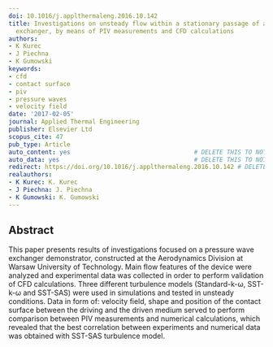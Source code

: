 ```yaml
---
doi: 10.1016/j.applthermaleng.2016.10.142
title: Investigations on unsteady flow within a stationary passage of a pressure wave
  exchanger, by means of PIV measurements and CFD calculations
authors:
- K Kurec
- J Piechna
- K Gumowski
keywords:
- cfd
- contact surface
- piv
- pressure waves
- velocity field
date: '2017-02-05'
journal: Applied Thermal Engineering
publisher: Elsevier Ltd
scopus_cite: 47
pub_type: Article
auto_content: yes                                  # DELETE THIS TO NOT AUTO GENERATE CONTENT
auto_data: yes                                     # DELETE THIS TO NOT AUTO GENERATE METADATA
redirect: https://doi.org/10.1016/j.applthermaleng.2016.10.142 # DELETE THIS TO NOT REDIRECT
realauthors:
- K Kurec: K. Kurec
- J Piechna: J. Piechna
- K Gumowski: K. Gumowski
---
```



## Abstract
This paper presents results of investigations focused on a pressure wave exchanger demonstrator, constructed at the Aerodynamics Division at Warsaw University of Technology. Main flow features of the device were analyzed and experimental data was collected in order to perform validation of CFD calculations. Three different turbulence models (Standard-k-ω, SST-k-ω and SST-SAS) were used in simulations and tested in unsteady conditions. Data in form of: velocity field, shape and position of the contact surface between the driving and the driven medium served to perform comparison between PIV measurements and numerical calculations, which revealed that the best correlation between experiments and numerical data was obtained with SST-SAS turbulence model.
